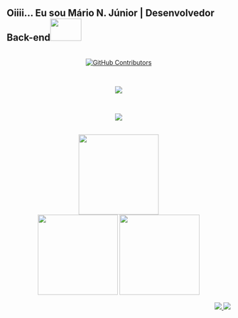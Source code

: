 <!-- ### Olá!!!   Eu sou Mário N. Júnior - Desenvolvedor Back-end -->
<div>
  <p><h2>Oiiii... Eu sou Mário N. Júnior | Desenvolvedor Back-end<img src="https://camo.githubusercontent.com/63371d36886ee658f5a97401f393e1ab1684b2fd3de674b8f5efc7d410b2a3d0/68747470733a2f2f6d656469612e67697068792e636f6d2f6d656469612f57556c706c634d704f43456d5447427442572f67697068792e676966" width="70" height="50"></h2></p>
</div>

<p align="center">
  <br>
  <a href="https://github.com/majurr/github-readme-stats/graphs/contributors">
    <img alt="GitHub Contributors" src="https://img.shields.io/github/contributors/majurr/github-readme-stats" />
  </a>
  <!-- <a href="https://codecov.io/gh/majurr/github-readme-stats">
    <img src="https://codecov.io/gh/majurr/github-readme-stats/branch/master/graph/badge.svg" />
  </a>
  <a href="https://github.com/majurr/github-readme-stats/issues">
    <img alt="Issues" src="https://img.shields.io/github/issues/majurr/github-readme-stats?color=0088ff" />
  </a>
  <a href="https://github.com/majurr/github-readme-stats/pulls">
    <img alt="GitHub pull requests" src="https://img.shields.io/github/issues-pr/majurr/github-readme-stats?color=0088ff" />
  </a> -->
</p>

<br>
<div>
  <p align="center">
    <a href="https://www.10envolv.com/">
      <img src="https://skillicons.dev/icons?i=py,django,fastapi,laravel,bootstrap,html,mysql,mongodb,rabbitmq" />
    </a>
  </p>
  
  <br>
  <p align="center">
    <a href="https://www.10envolv.com/">
      <img src="https://skillicons.dev/icons?i=linux,raspberrypi,git,docker,rabbitmq,postman" />
    </a>
  </p>
</div>

<br>
<div align="center">
  <img height="180em" src="https://github-stats-alpha.vercel.app/api?username=majurr&cc=000&tc=fff&ic=fff&bc=000"/>
  <!--   <img height="180em" src="https://api.githubtrends.io/user/svg/majurr/repos?time_range=one_year&group=other&loc_metric=changed&theme=dark"/> -->
</div  
  
<br>
<div align="center">
  <img height="180em" src="https://github-readme-stats.vercel.app/api?username=majurr&show_icons=true&theme=codeSTACKr&include_all_commits=true&count_private=true"/>
  <img height="180em" src="https://github-readme-stats.vercel.app/api/top-langs/?username=majurr&layout=compact&langs_count=16&theme=codeSTACKr"/>
</div>

<p align="right">
  <a href="https://discord.com/channels/majurr#3913">
    <img src="https://skillicons.dev/icons?i=discord" />
  </a>
  <a href="http://www.linkedin.com/in/marionascimentojunior">
    <img src="https://skillicons.dev/icons?i=linkedin" />
  </a>
</p>
